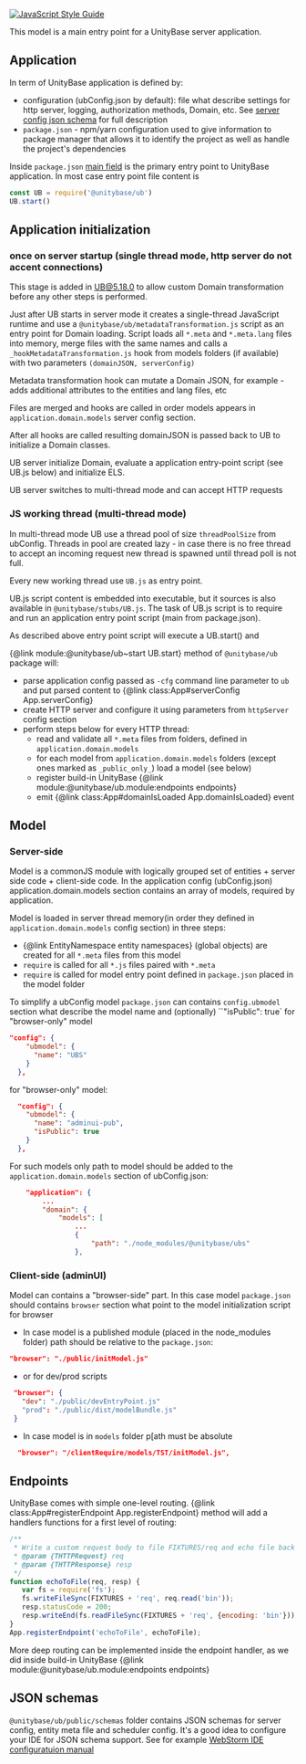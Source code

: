 ﻿[![JavaScript Style Guide](https://img.shields.io/badge/code_style-standard-brightgreen.svg)](https://standardjs.com)

This model is a main entry point for a UnityBase server application.

## Application

In term of UnityBase application is defined by:
 - configuration (ubConfig.json by default): file what
 describe settings for http server, logging, authorization methods,
 Domain, etc. See [server config json schema](https://unitybase.info/docson/index.html#https://unitybase.info/models/UB/schemas/ubConfig.schema.json)
 for full description
 - `package.json` - npm/yarn configuration used to give information to
 package manager that allows it to identify the project as well as
 handle the project's dependencies

Inside `package.json` [main field](https://docs.npmjs.com/files/package.json#main)
is the primary entry point to UnityBase application. In most case entry point
file content is

```JavaScript
const UB = require('@unitybase/ub')
UB.start()
```

## Application initialization
### once on server startup (single thread mode, http server do not accent connections)
 This stage is added in UB@5.18.0 to allow custom Domain transformation before any other steps is performed.
 
 Just after UB starts in server mode it creates a single-thread JavaScript runtime and use a `@unitybase/ub/metadataTransformation.js`
 script as an entry point for Domain loading. Script loads all `*.meta` and `*.meta.lang` files into memory, merge files with the same names
 and calls a `_hookMetadataTransformation.js` hook from models folders (if available) with two parameters `(domainJSON, serverConfig)`
 
 Metadata transformation hook can mutate a Domain JSON, for example - adds additional attributes to the entities and lang files, etc     
 
 Files are merged and hooks are called in order models appears in `application.domain.models` server config section.
 
 After all hooks are called resulting domainJSON is passed back to UB to initialize a Domain classes.
 
 UB server initialize Domain, evaluate a application entry-point script (see UB.js below) and initialize ELS.
 
 UB server switches to multi-thread mode and can accept HTTP requests
    
### JS working thread (multi-thread mode)
  In multi-thread mode UB use a thread pool of size `threadPoolSize` from ubConfig.
  Threads in pool are created lazy - in case there is no free thread to accept an incoming request new thread is spawned
  until thread poll is not full.
     
  Every new working thread use `UB.js` as entry point.
  
  UB.js script content is embedded into executable, but it sources is also available in `@unitybase/stubs/UB.js`.
  The task of UB.js script is to require and run an application entry point script (main from package.json). 
  
  As described above entry point script will execute a UB.start() and   
    
{@link module:@unitybase/ub~start UB.start} method of `@unitybase/ub` package will:
 - parse application config passed as `-cfg` command line parameter to `ub`
   and put parsed content to {@link class:App#serverConfig App.serverConfig}
 - create HTTP server and configure it using parameters from `httpServer` config section
 - perform steps below for every HTTP thread:
     - read and validate all `*.meta` files from folders, defined in `application.domain.models`
     - for each model from `application.domain.models` folders (except ones marked as `_public_only_`)
      load a model (see below)
     - register build-in UnityBase {@link module:@unitybase/ub.module:endpoints endpoints}
     - emit {@link class:App#domainIsLoaded App.domainIsLoaded} event

## Model
### Server-side
Model is a commonJS module with logically grouped set of entities + server side code + client-side code.
In the application config (ubConfig.json) application.domain.models section contains an array of models, required by application.

Model is loaded in server thread memory(in order they defined in `application.domain.models` config section) in three steps:
 - {@link EntityNamespace entity namespaces} (global objects) are created for all `*.meta` files from this model
 - `require` is called for all `*.js` files paired with `*.meta`
 - `require` is called for model entry point defined in `package.json` placed in the model folder

To simplify a ubConfig model `package.json` can contains `config.ubmodel` section what describe the
model name and (optionally) ``"isPublic": true` for "browser-only" model

```json
"config": {
    "ubmodel": {
      "name": "UBS"
    }
  },
```

for "browser-only" model:
```json
  "config": {
    "ubmodel": {
      "name": "adminui-pub",
      "isPublic": true
    }
  },
```

For such models only path to model should be added to the `application.domain.models` section of ubConfig.json:
```json
	"application": {
        ...
		"domain": {
			"models": [
			    ...
				{
					"path": "./node_modules/@unitybase/ubs"
				},
```

### Client-side (adminUI)
Model can contains a "browser-side" part. In this case model `package.json` should contains `browser` section
what point to the model initialization script for browser

 - In case model is a published module (placed in the node_modules folder) path should be relative to the `package.json`:

 ```json
 "browser": "./public/initModel.js"
 ```

 - or for dev/prod scripts

 ```json
  "browser": {
    "dev": "./public/devEntryPoint.js"
    "prod": "./public/dist/modelBundle.js"
  }
 ```

 - In case model is in `models` folder p[ath must be absolute
 ```json
   "browser": "/clientRequire/models/TST/initModel.js",
 ```


## Endpoints
UnityBase comes with simple one-level routing.
{@link class:App#registerEndpoint App.registerEndpoint} method will add a handlers
functions for a first level of routing:

```js
/**
 * Write a custom request body to file FIXTURES/req and echo file back to client
 * @param {THTTPRequest} req
 * @param {THTTPResponse} resp
 */
function echoToFile(req, resp) {
   var fs = require('fs');
   fs.writeFileSync(FIXTURES + 'req', req.read('bin'));
   resp.statusCode = 200;
   resp.writeEnd(fs.readFileSync(FIXTURES + 'req', {encoding: 'bin'}));
}
App.registerEndpoint('echoToFile', echoToFile);
```

More deep routing can be implemented inside the endpoint handler, as we
did inside build-in UnityBase {@link module:@unitybase/ub.module:endpoints endpoints}

## JSON schemas
`@unitybase/ub/public/schemas` folder contains JSON schemas for server config, entity meta file and scheduler config.
It's a good idea to configure your IDE for JSON schema support.
See for example [WebStorm IDE configuratuion manual](https://git-pub.intecracy.com/unitybase/ubjs/wikis/configuring-webstorm)




